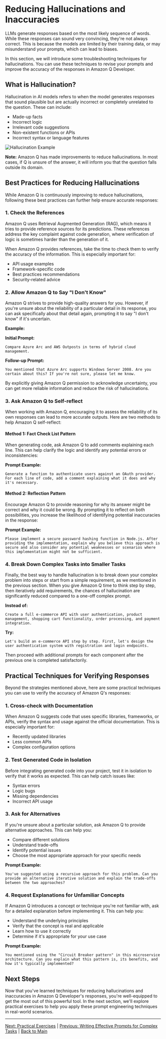 # Reducing Hallucinations and Inaccuracies

LLMs generate responses based on the most likely sequence of words. While these responses can sound very convincing, they're not always correct. This is because the models are limited by their training data, or may misunderstand your prompts, which can lead to biases.

In this section, we will introduce some troubleshooting techniques for hallucinations. You can use these techniques to revise your prompts and improve the accuracy of the responses in Amazon Q Developer.

## What is Hallucination?

Hallucination in AI models refers to when the model generates responses that sound plausible but are actually incorrect or completely unrelated to the question. These can include:
- Made-up facts
- Incorrect logic
- Irrelevant code suggestions
- Non-existent functions or APIs
- Incorrect syntax or language features

![Hallucination Example](image-1.png)

**Note:** Amazon Q has made improvements to reduce hallucinations. In most cases, if Q is unsure of the answer, it will inform you that the question falls outside its domain.

## Best Practices for Reducing Hallucinations

While Amazon Q is continuously improving to reduce hallucinations, following these best practices can further help ensure accurate responses:

### 1. Check the References

Amazon Q uses Retrieval Augmented Generation (RAG), which means it tries to provide reference sources for its predictions. These references address the key complaint against code generation, where verification of logic is sometimes harder than the generation of it.

When Amazon Q provides references, take the time to check them to verify the accuracy of the information. This is especially important for:
- API usage examples
- Framework-specific code
- Best practices recommendations
- Security-related advice

### 2. Allow Amazon Q to Say "I Don't Know"

Amazon Q strives to provide high-quality answers for you. However, if you're unsure about the reliability of a particular detail in its response, you can ask specifically about that detail again, prompting it to say "I don't know" if it's uncertain.

**Example:**

**Initial Prompt:**
```
Compare Azure Arc and AWS Outposts in terms of hybrid cloud management.
```

**Follow-up Prompt:**
```
You mentioned that Azure Arc supports Windows Server 2008. Are you certain about this? If you're not sure, please let me know.
```

By explicitly giving Amazon Q permission to acknowledge uncertainty, you can get more reliable information and reduce the risk of hallucinations.

### 3. Ask Amazon Q to Self-reflect

When working with Amazon Q, encouraging it to assess the reliability of its own responses can lead to more accurate outputs. Here are two methods to help Amazon Q self-reflect:

#### Method 1: Fact Check List Pattern

When generating code, ask Amazon Q to add comments explaining each line. This can help clarify the logic and identify any potential errors or inconsistencies:

**Prompt Example:**
```
Generate a function to authenticate users against an OAuth provider. For each line of code, add a comment explaining what it does and why it's necessary.
```

#### Method 2: Reflection Pattern

Encourage Amazon Q to provide reasoning for why its answer might be correct and why it could be wrong. By prompting it to reflect on both possibilities, you increase the likelihood of identifying potential inaccuracies in the response:

**Prompt Example:**
```
Please implement a secure password hashing function in Node.js. After providing the implementation, explain why you believe this approach is secure and also consider any potential weaknesses or scenarios where this implementation might not be sufficient.
```

### 4. Break Down Complex Tasks into Smaller Tasks

Finally, the best way to handle hallucination is to break down your complex problem into steps or start from a simple requirement, as we mentioned in the previous section. When you give Amazon Q time to think step by step, then iteratively add requirements, the chances of hallucination are significantly reduced compared to a one-off complex prompt.

**Instead of:**
```
Create a full e-commerce API with user authentication, product management, shopping cart functionality, order processing, and payment integration.
```

**Try:**
```
Let's build an e-commerce API step by step. First, let's design the user authentication system with registration and login endpoints.
```

Then proceed with additional prompts for each component after the previous one is completed satisfactorily.

## Practical Techniques for Verifying Responses

Beyond the strategies mentioned above, here are some practical techniques you can use to verify the accuracy of Amazon Q's responses:

### 1. Cross-check with Documentation

When Amazon Q suggests code that uses specific libraries, frameworks, or APIs, verify the syntax and usage against the official documentation. This is especially important for:
- Recently updated libraries
- Less common APIs
- Complex configuration options

### 2. Test Generated Code in Isolation

Before integrating generated code into your project, test it in isolation to verify that it works as expected. This can help catch issues like:
- Syntax errors
- Logic bugs
- Missing dependencies
- Incorrect API usage

### 3. Ask for Alternatives

If you're unsure about a particular solution, ask Amazon Q to provide alternative approaches. This can help you:
- Compare different solutions
- Understand trade-offs
- Identify potential issues
- Choose the most appropriate approach for your specific needs

**Prompt Example:**
```
You've suggested using a recursive approach for this problem. Can you provide an alternative iterative solution and explain the trade-offs between the two approaches?
```

### 4. Request Explanations for Unfamiliar Concepts

If Amazon Q introduces a concept or technique you're not familiar with, ask for a detailed explanation before implementing it. This can help you:
- Understand the underlying principles
- Verify that the concept is real and applicable
- Learn how to use it correctly
- Determine if it's appropriate for your use case

**Prompt Example:**
```
You mentioned using the "Circuit Breaker pattern" in this microservice architecture. Can you explain what this pattern is, its benefits, and how it's typically implemented?
```

## Next Steps

Now that you've learned techniques for reducing hallucinations and inaccuracies in Amazon Q Developer's responses, you're well-equipped to get the most out of this powerful tool. In the next section, we'll explore practical exercises to help you apply these prompt engineering techniques in real-world scenarios.

---

[Next: Practical Exercises](./07-practical-exercises.md) | [Previous: Writing Effective Prompts for Complex Tasks](./05-complex-tasks.md) | [Back to Main](./README.md)
